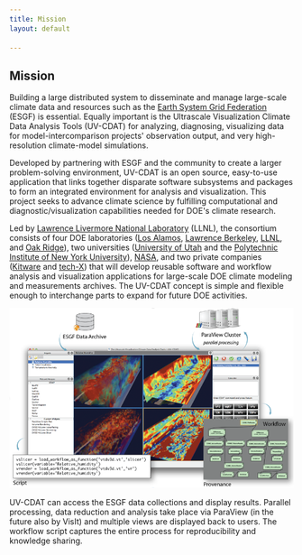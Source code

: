```yaml
---
title: Mission
layout: default

---
```






## Mission
Building a large distributed system to disseminate and manage large-scale
climate data and resources such as the [Earth System Grid Federation][esgf]
(ESGF) is essential. Equally important is the Ultrascale Visualization Climate
Data Analysis Tools (UV-CDAT) for analyzing, diagnosing, visualizing data for
model-intercomparison projects' observation output, and very high-resolution
climate-model simulations.

Developed by partnering with ESGF and the community to create a larger
problem-solving environment, UV-CDAT is an open source, easy-to-use application
that links together disparate software subsystems and packages to form an
integrated environment for analysis and visualization. This project seeks to
advance climate science by fulfilling computational and diagnostic/visualization
capabilities needed for DOE's climate research.

Led by [Lawrence Livermore National Laboratory][LLNL] (LLNL), the consortium
consists of four DOE laboratories ([Los Alamos][LANL],
[Lawrence Berkeley][LBNL], [LLNL], and [Oak Ridge][ORNL]), two universities
([University of Utah][utah] and the
[Polytechnic Institute of New York University][nyu-poly]), [NASA], and two
private companies ([Kitware] and [tech-X]) that will develop reusable software
and workflow analysis and visualization applications for large-scale DOE climate
modeling and measurements archives. The UV-CDAT concept is simple and flexible
enough to interchange parts to expand for future DOE activities.

![UV-CDAT Concept][]

UV-CDAT can access the ESGF data collections and display results. Parallel
processing, data reduction and analysis take place via ParaView (in the future
also by VisIt) and multiple views are displayed back to users. The workflow
script captures the entire process for reproducibility and knowledge sharing.

[esgf]: http://esgf.org/
[llnl]:     http://llnl.gov/
[lanl]:     http://lanl.gov/
[lbnl]:     http://lbnl.gov/
[ornl]:     http://ornl.gov/
[utah]:     http://utah.edu/
[nyu-poly]: http://poly.edu/
[nasa]:     http://nasa.gov/
[kitware]:  http://kitware.com/
[tech-x]:   http://txcorp.com/

[uv-cdat concept]: /images/uv-cdat-concept.png



